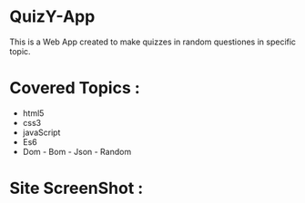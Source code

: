 # QuizY-App
This is a Web App created to make quizzes in random questiones in specific topic.
# Covered Topics :
- html5
- css3
- javaScript
- Es6
- Dom - Bom - Json - Random
# Site ScreenShot :
